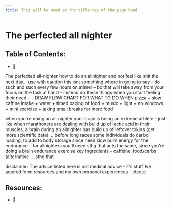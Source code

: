```yaml
---
title: This will be used as the title-tag of the page head
---
```


# The perfected all nighter

## Table of Contents:
* :shrug:

The perfected all-nighter
how to do an allnighter and not feel like shit the next day… use with caution
this isnt something where in going to say – do such and such every few hours on atimer – bc that will take away from your focus on the task at hand – instead do these things when you start feeling their need  –  – DRAW FLOW CHART FOR WHAT TO DO WHEN
pizza + slow caffine intake + water + timed pacing of food + music + light + no windows + mini exercise + taking small breaks for more food

when you're doing an all nighter your brain is being an extreme athlete – just like when marathoners are dealing with build up of lactic acid in their muscles, a brain during an allnighter has build up of leftover tokins (get more scientific data). ..
before long races some individuals do carbo loading, to add to body storage since need slow burn energy for the endurance – for allnighters you'll need sthg that acts the same, since you're doing a brain endurance exercise
key ingredients – caffeine, food/carbs (alternative … sthg that 

disclaimer: The advice listed here is not medical advice – it's stuff Ive aquired form resources and my own personal experiences – etcetc




## Resources:
* :shrug:
